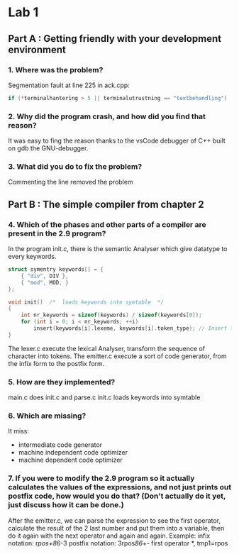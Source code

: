 # Lab 1

## Part A : Getting friendly with your development environment

### 1. Where was the problem?

Segmentation fault at line 225 in ack.cpp:

```c++
if (*terminalhantering > 5 || terminalutrustning == "textbehandling")
```

### 2. Why did the program crash, and how did you find that reason?

It was easy to fing the reason thanks to the vsCode debugger of C++ built on gdb the GNU-debugger.

### 3. What did you do to fix the problem?

Commenting the line removed the problem

## Part B : The simple compiler from chapter 2

### 4. Which of the phases and other parts of a compiler are present in the 2.9 program?

In the program init.c, there is the semantic Analyser which give datatype to every keywords.

```C
struct symentry keywords[] = {
    { "div", DIV },
    { "mod", MOD, }
};

void init()  /*  loads keywords into symtable  */
{
    int nr_keywords = sizeof(keywords) / sizeof(keywords[0]);
    for (int i = 0; i < nr_keywords; ++i)
        insert(keywords[i].lexeme, keywords[i].token_type); // Insert tokens' datatype into the tokens' tree
}
```

The lexer.c execute the lexical Analyser, transform the sequence of character into tokens.
The emitter.c execute a sort of code generator, from the infix form to the postfix form.

### 5. How are they implemented?

main.c does init.c and parse.c
init.c loads keywords into symtable

### 6. Which are missing?

It miss:

-   intermediate code generator
-   machine independent code optimizer
-   machine dependent code optimizer

### 7. If you were to modify the 2.9 program so it actually calculates the values of the expressions, and not just prints out postfix code, how would you do that? (Don't actually do it yet, just discuss how it can be done.)

After the emitter.c, we can parse the expression to see the first operator, calculate the result of the 2 last number and put them into a variable, then do it again with the next operator and again and again.
Example: 
infix notation: r*pos+8*6-3
postfix notation: 3rpos*86*+-
first operator *, tmp1=rpos
